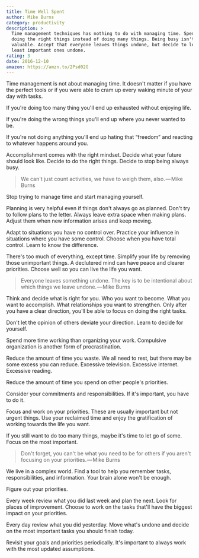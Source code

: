 ```yaml
---
title: Time Well Spent
author: Mike Burns
category: productivity
description: >
  Time management techniques has nothing to do with managing time. Spend time
  doing the right things instead of doing many things. Being busy isn't
  valuable. Accept that everyone leaves things undone, but decide to leave the
  least important ones undone.
rating: 3
date: 2016-12-10
amazon: https://amzn.to/2Psd02G
---
```


Time management is not about managing time. It doesn't matter if you have the
perfect tools or if you were able to cram up every waking minute of your day
with tasks.

If you're doing too many thing you'll end up exhausted without enjoying life.

If you're doing the wrong things you'll end up where you never wanted to be.

If you're not doing anything you'll end up hating that “freedom” and reacting to
whatever happens around you.

Accomplishment comes with the right mindset. Decide what your future should look
like. Decide to do the right things. Decide to stop being always busy.

> We can't just count activities, we have to weigh them, also. — Mike Burns

Stop trying to manage time and start managing yourself.

Planning is very helpful even if things don't always go as planned. Don't try to
follow plans to the letter. Always leave extra space when making plans. Adjust
them when new information arises and keep moving.

Adapt to situations you have no control over. Practice your influence in
situations where you have some control. Choose when you have total control.
Learn to know the difference.

There's too much of everything, except time. Simplify your life by removing
those unimportant things. A declutered mind can have peace and clearer
priorities. Choose well so you can live the life you want.

> Everyone leaves something undone. The key is to be intentional about which
> things we leave undone. — Mike Burns

Think and decide what is right for you. Who you want to become. What you want to
accomplish. What relationships you want to strengthen. Only after you have a
clear direction, you'll be able to focus on doing the right tasks.

Don't let the opinion of others deviate your direction. Learn to decide for
yourself.

Spend more time working than organizing your work. Compulsive organization is
another form of procrastination.

Reduce the amount of time you waste. We all need to rest, but there may be some
excess you can reduce. Excessive television. Excessive internet. Excessive
reading.

Reduce the amount of time you spend on other people's priorities.

Consider your commitments and responsibilities. If it's important, you have to
do it.

Focus and work on your priorities. These are usually important but not urgent
things. Use your reclaimed time and enjoy the gratification of working towards
the life you want.

If you still want to do too many things, maybe it's time to let go of some.
Focus on the most important.

> Don't forget, you can't be what you need to be for others if you aren't
> focusing on your priorities. — Mike Burns

We live in a complex world. Find a tool to help you remember tasks,
responsibilities, and information. Your brain alone won't be enough.

Figure out your priorities.

Every week review what you did last week and plan the next. Look for places of
improvement. Choose to work on the tasks that'll have the biggest impact on your
priorities.

Every day review what you did yesterday. Move what's undone and decide on the
most important tasks you should finish today.

Revisit your goals and priorities periodically. It's important to always work
with the most updated assumptions.
